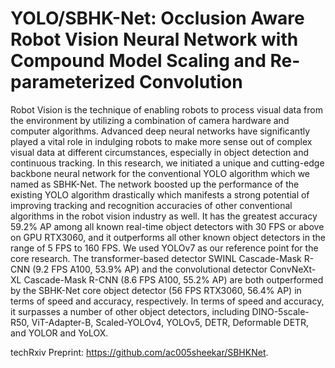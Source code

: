 # YOLO/SBHK-Net: Occlusion Aware Robot Vision Neural Network with Compound Model Scaling and Re-parameterized Convolution

Robot Vision is the technique of enabling robots to process visual data from the environment by utilizing a combination of camera hardware and computer algorithms. 
Advanced deep neural networks have significantly played a vital role in indulging robots to make more sense out of complex visual data at different circumstances, 
especially in object detection and continuous tracking. In this research, we initiated a unique and cutting-edge backbone neural network for the conventional YOLO algorithm 
which we named as SBHK-Net. The network boosted up the performance of the existing YOLO algorithm drastically which manifests a strong potential of improving tracking and 
recognition accuracies of other conventional algorithms in the robot vision industry as well. It has the greatest accuracy 59.2% AP among all known real-time object detectors 
with 30 FPS or above on GPU RTX3060, and it outperforms all other known object detectors in the range of 5 FPS to 160 FPS. We used YOLOv7 as our reference point for the core research. 
The transformer-based detector SWINL Cascade-Mask R-CNN (9.2 FPS A100, 53.9% AP) and the convolutional detector ConvNeXt-XL Cascade-Mask R-CNN (8.6 FPS A100, 55.2% AP) are both 
outperformed by the SBHK-Net core object detector (56 FPS RTX3060, 56.4% AP) in terms of speed and accuracy, respectively. In terms of speed and accuracy, it surpasses a number of 
other object detectors, including DINO-5scale-R50, ViT-Adapter-B, Scaled-YOLOv4, YOLOv5, DETR, Deformable DETR, and YOLOR and YoLOX. 

techRxiv Preprint: https://github.com/ac005sheekar/SBHKNet.
